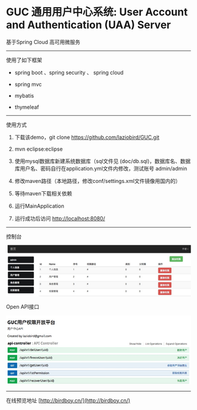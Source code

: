 # GUC 通用用户中心系统: User Account and Authentication (UAA) Server

基于Spring Cloud 高可用微服务
************
使用了如下框架

- spring boot 、spring security 、 spring cloud

- spring mvc

- mybatis

- thymeleaf

************
使用方式

1. 下载该demo，git clone https://github.com/laziobird/GUC.git

2. mvn eclipse:eclipse

3. 使用mysql数据库新建系统数据库（sql文件见 (doc/db.sql)，数据库名、数据库用户名、密码自行在application.yml文件内修改，测试账号 admin/admin

4. 修改maven路径（本地路径，修改conf/settings.xml文件镜像用国内的）

5. 等待maven下载相关依赖

6. 运行MainApplication

7. 运行成功后访问 [http://localhost:8080/](http://localhost:8080/)  

************
控制台

![image](https://github.com/laziobird/GUC/blob/master/2.jpeg)

Open API接口

![image](https://github.com/laziobird/GUC/blob/master/1.jpeg)

************

在线预览地址 [http://birdboy.cn/](http://birdboy.cn/)  

